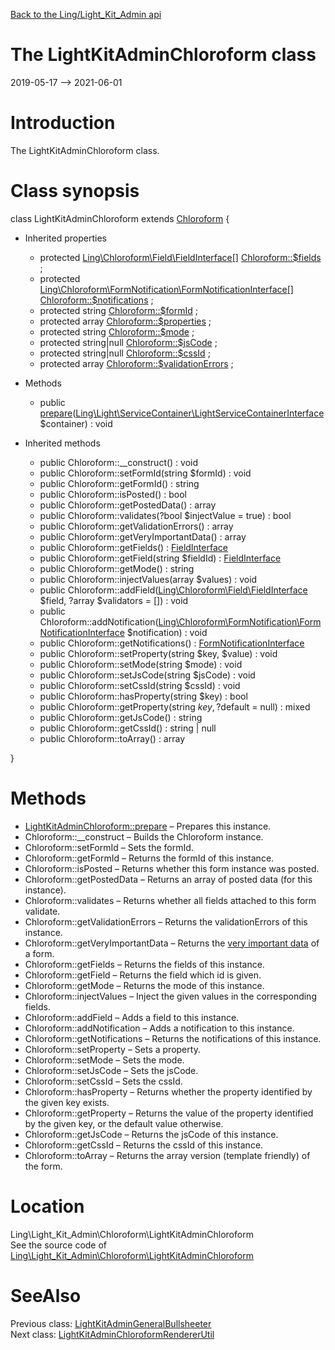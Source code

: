[Back to the Ling/Light_Kit_Admin api](https://github.com/lingtalfi/Light_Kit_Admin/blob/master/doc/api/Ling/Light_Kit_Admin.md)



The LightKitAdminChloroform class
================
2019-05-17 --> 2021-06-01






Introduction
============

The LightKitAdminChloroform class.



Class synopsis
==============


class <span class="pl-k">LightKitAdminChloroform</span> extends [Chloroform](https://github.com/lingtalfi/Chloroform/blob/master/doc/api/Ling/Chloroform/Form/Chloroform.md)  {

- Inherited properties
    - protected [Ling\Chloroform\Field\FieldInterface[]](https://github.com/lingtalfi/Chloroform/blob/master/doc/api/Ling/Chloroform/Field/FieldInterface.md) [Chloroform::$fields](#property-fields) ;
    - protected [Ling\Chloroform\FormNotification\FormNotificationInterface[]](https://github.com/lingtalfi/Chloroform/blob/master/doc/api/Ling/Chloroform/FormNotification/FormNotificationInterface.md) [Chloroform::$notifications](#property-notifications) ;
    - protected string [Chloroform::$formId](#property-formId) ;
    - protected array [Chloroform::$properties](#property-properties) ;
    - protected string [Chloroform::$mode](#property-mode) ;
    - protected string|null [Chloroform::$jsCode](#property-jsCode) ;
    - protected string|null [Chloroform::$cssId](#property-cssId) ;
    - protected array [Chloroform::$validationErrors](#property-validationErrors) ;

- Methods
    - public [prepare](https://github.com/lingtalfi/Light_Kit_Admin/blob/master/doc/api/Ling/Light_Kit_Admin/Chloroform/LightKitAdminChloroform/prepare.md)([Ling\Light\ServiceContainer\LightServiceContainerInterface](https://github.com/lingtalfi/Light/blob/master/doc/api/Ling/Light/ServiceContainer/LightServiceContainerInterface.md) $container) : void

- Inherited methods
    - public Chloroform::__construct() : void
    - public Chloroform::setFormId(string $formId) : void
    - public Chloroform::getFormId() : string
    - public Chloroform::isPosted() : bool
    - public Chloroform::getPostedData() : array
    - public Chloroform::validates(?bool $injectValue = true) : bool
    - public Chloroform::getValidationErrors() : array
    - public Chloroform::getVeryImportantData() : array
    - public Chloroform::getFields() : [FieldInterface](https://github.com/lingtalfi/Chloroform/blob/master/doc/api/Ling/Chloroform/Field/FieldInterface.md)
    - public Chloroform::getField(string $fieldId) : [FieldInterface](https://github.com/lingtalfi/Chloroform/blob/master/doc/api/Ling/Chloroform/Field/FieldInterface.md)
    - public Chloroform::getMode() : string
    - public Chloroform::injectValues(array $values) : void
    - public Chloroform::addField([Ling\Chloroform\Field\FieldInterface](https://github.com/lingtalfi/Chloroform/blob/master/doc/api/Ling/Chloroform/Field/FieldInterface.md) $field, ?array $validators = []) : void
    - public Chloroform::addNotification([Ling\Chloroform\FormNotification\FormNotificationInterface](https://github.com/lingtalfi/Chloroform/blob/master/doc/api/Ling/Chloroform/FormNotification/FormNotificationInterface.md) $notification) : void
    - public Chloroform::getNotifications() : [FormNotificationInterface](https://github.com/lingtalfi/Chloroform/blob/master/doc/api/Ling/Chloroform/FormNotification/FormNotificationInterface.md)
    - public Chloroform::setProperty(string $key, $value) : void
    - public Chloroform::setMode(string $mode) : void
    - public Chloroform::setJsCode(string $jsCode) : void
    - public Chloroform::setCssId(string $cssId) : void
    - public Chloroform::hasProperty(string $key) : bool
    - public Chloroform::getProperty(string $key, ?$default = null) : mixed
    - public Chloroform::getJsCode() : string
    - public Chloroform::getCssId() : string | null
    - public Chloroform::toArray() : array

}






Methods
==============

- [LightKitAdminChloroform::prepare](https://github.com/lingtalfi/Light_Kit_Admin/blob/master/doc/api/Ling/Light_Kit_Admin/Chloroform/LightKitAdminChloroform/prepare.md) &ndash; Prepares this instance.
- Chloroform::__construct &ndash; Builds the Chloroform instance.
- Chloroform::setFormId &ndash; Sets the formId.
- Chloroform::getFormId &ndash; Returns the formId of this instance.
- Chloroform::isPosted &ndash; Returns whether this form instance was posted.
- Chloroform::getPostedData &ndash; Returns an array of posted data (for this instance).
- Chloroform::validates &ndash; Returns whether all fields attached to this form validate.
- Chloroform::getValidationErrors &ndash; Returns the validationErrors of this instance.
- Chloroform::getVeryImportantData &ndash; Returns the [very important data](https://github.com/lingtalfi/Chloroform/blob/master/doc/pages/chloroform-discussion.md#the-concept-of-very-important-data) of a form.
- Chloroform::getFields &ndash; Returns the fields of this instance.
- Chloroform::getField &ndash; Returns the field which id is given.
- Chloroform::getMode &ndash; Returns the mode of this instance.
- Chloroform::injectValues &ndash; Inject the given values in the corresponding fields.
- Chloroform::addField &ndash; Adds a field to this instance.
- Chloroform::addNotification &ndash; Adds a notification to this instance.
- Chloroform::getNotifications &ndash; Returns the notifications of this instance.
- Chloroform::setProperty &ndash; Sets a property.
- Chloroform::setMode &ndash; Sets the mode.
- Chloroform::setJsCode &ndash; Sets the jsCode.
- Chloroform::setCssId &ndash; Sets the cssId.
- Chloroform::hasProperty &ndash; Returns whether the property identified by the given key exists.
- Chloroform::getProperty &ndash; Returns the value of the property identified by the given key, or the default value otherwise.
- Chloroform::getJsCode &ndash; Returns the jsCode of this instance.
- Chloroform::getCssId &ndash; Returns the cssId of this instance.
- Chloroform::toArray &ndash; Returns the array version (template friendly) of the form.





Location
=============
Ling\Light_Kit_Admin\Chloroform\LightKitAdminChloroform<br>
See the source code of [Ling\Light_Kit_Admin\Chloroform\LightKitAdminChloroform](https://github.com/lingtalfi/Light_Kit_Admin/blob/master/Chloroform/LightKitAdminChloroform.php)



SeeAlso
==============
Previous class: [LightKitAdminGeneralBullsheeter](https://github.com/lingtalfi/Light_Kit_Admin/blob/master/doc/api/Ling/Light_Kit_Admin/Bullsheet/LightKitAdminGeneralBullsheeter.md)<br>Next class: [LightKitAdminChloroformRendererUtil](https://github.com/lingtalfi/Light_Kit_Admin/blob/master/doc/api/Ling/Light_Kit_Admin/Chloroform/LightKitAdminChloroformRendererUtil.md)<br>
